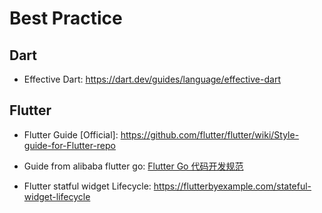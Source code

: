# Best Practice



## Dart

* Effective Dart: https://dart.dev/guides/language/effective-dart



## Flutter

* Flutter Guide [Official]: https://github.com/flutter/flutter/wiki/Style-guide-for-Flutter-repo

* Guide from alibaba flutter go: [Flutter Go 代码开发规范](https://is.gd/ZP06GH)

* Flutter statful widget Lifecycle: https://flutterbyexample.com/stateful-widget-lifecycle

